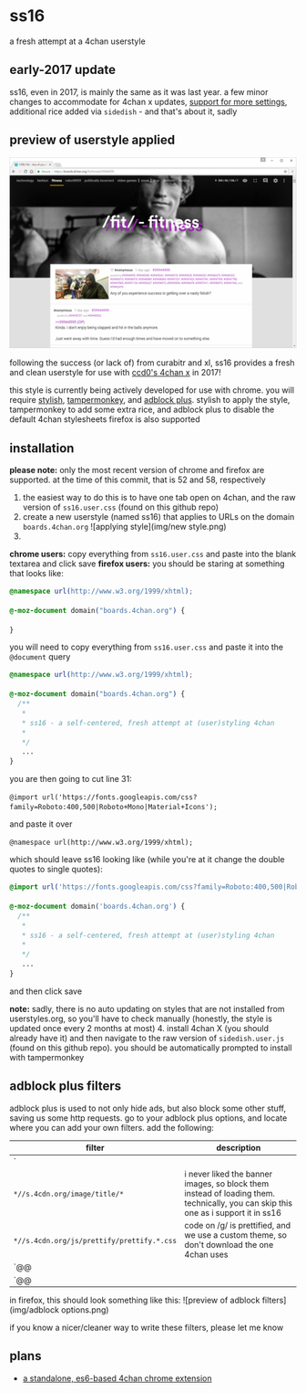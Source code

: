 # ss16
a fresh attempt at a 4chan userstyle

## early-2017 update
ss16, even in 2017, is mainly the same as it was last year. a few minor changes to accommodate for 4chan x updates, [support for more settings](support.md), additional rice added via `sidedish` - and that's about it, sadly

## preview of userstyle applied
![screenshot of ss16](img/browser-2017-01-10a.png)

following the success (or lack of) from curabitr and xl, ss16 provides a fresh and clean userstyle for use with [ccd0's 4chan x](https://ccd0.github.io/4chan-x/) in 2017!

this style is currently being actively developed for use with chrome. you will require [stylish](https://chrome.google.com/webstore/detail/stylish/fjnbnpbmkenffdnngjfgmeleoegfcffe?hl=en), [tampermonkey](https://chrome.google.com/webstore/detail/tampermonkey/dhdgffkkebhmkfjojejmpbldmpobfkfo?hl=en), and [adblock plus](https://chrome.google.com/webstore/detail/adblock-plus/cfhdojbkjhnklbpkdaibdccddilifddb?hl=en).
stylish to apply the style, tampermonkey to add some extra rice, and adblock plus to disable the default 4chan stylesheets
firefox is also supported

## installation
__please note:__ only the most recent version of chrome and firefox are supported. at the time of this commit, that is 52 and 58, respectively
  1. the easiest way to do this is to have one tab open on 4chan, and the raw version of `ss16.user.css` (found on this github repo)
  2. create a new userstyle (named ss16) that applies to URLs on the domain `boards.4chan.org`
    ![applying style](img/new style.png)
  3. 
  **chrome users:** copy everything from `ss16.user.css` and paste into the blank textarea and click save
  **firefox users:** you should be staring at something that looks like:

  ```css
  @namespace url(http://www.w3.org/1999/xhtml);

  @-moz-document domain("boards.4chan.org") {

  }
  ```

  you will need to copy everything from `ss16.user.css` and paste it into the `@document` query

  ```css
  @namespace url(http://www.w3.org/1999/xhtml);

  @-moz-document domain("boards.4chan.org") {
    /**
     *
     * ss16 - a self-centered, fresh attempt at (user)styling 4chan
     *
     */
     ...
  }
  ```

  you are then going to cut line 31:

  `@import url('https://fonts.googleapis.com/css?family=Roboto:400,500|Roboto+Mono|Material+Icons');
  `

  and paste it over

  `@namespace url(http://www.w3.org/1999/xhtml);`

  which should leave ss16 looking like (while you're at it change the double quotes to single quotes):

  ```css
  @import url('https://fonts.googleapis.com/css?family=Roboto:400,500|Roboto+Mono|Material+Icons');

  @-moz-document domain('boards.4chan.org') {
    /**
     *
     * ss16 - a self-centered, fresh attempt at (user)styling 4chan
     *
     */
     ...
  }
  ```

  and then click save

  __note:__ sadly, there is no auto updating on styles that are not installed from userstyles.org, so you'll have to check manually (honestly, the style is updated once every 2 months at most)
  4. install 4chan X (you should already have it) and then navigate to the raw version of `sidedish.user.js` (found on this github repo). you should be automatically prompted to install with tampermonkey


## adblock plus filters
adblock plus is used to not only hide ads, but also block some other stuff, saving us some http requests.
go to your adblock plus options, and locate where you can add your own filters. add the following:

| filter | description |
|--------|-------------|
| `||s.4cdn.org/css^$domain=boards.4chan.org` | block all css files, but only when they are on the `boards.4chan.org` subdomain (meaning `4chan.org` is unaffected) |
| `*//s.4cdn.org/image/title/*` | i never liked the banner images, so block them instead of loading them. technically, you can skip this one as i support it in ss16 |
| `*//s.4cdn.org/js/prettify/prettify.*.css` | code on /g/ is prettified, and we use a custom theme, so don't download the one 4chan uses |
| `@@||s.4cdn.org/css/flags.*.css` | adds an exception to the earlier rule, so that the flags file is still downloaded |
| `@@||s.4cdn.org/css/painter.*.css` | adds an exception to the earlier rule, so that the painter file is still downloaded |

in firefox, this should look something like this:
![preview of adblock filters](img/adblock options.png)

if you know a nicer/cleaner way to write these filters, please let me know

## plans
 - [a standalone, es6-based 4chan chrome extension](standalone.md)
